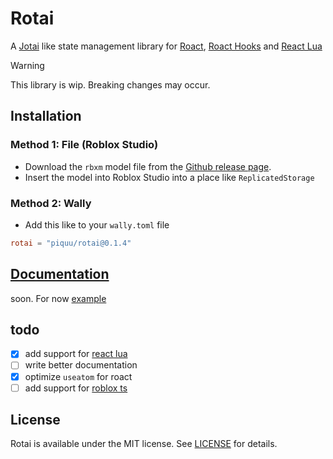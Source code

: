 # Rotai

A [Jotai](https://github.com/pmndrs/jotai) like state management library for [Roact](https://github.com/Roblox/roact), [Roact Hooks](https://github.com/Kampfkarren/roact-hooks) and [React Lua](https://github.com/jsdotlua/react-lua/)

> [!WARNING]  
> This library is wip. Breaking changes may occur.

## Installation

### Method 1: File (Roblox Studio)
- Download the `rbxm` model file from the [Github release page](https://github.com/piquu/Rotai/releases/tag/0.1.4).
- Insert the model into Roblox Studio into a place like `ReplicatedStorage`

### Method 2: Wally
- Add this like to your `wally.toml` file
```toml
rotai = "piquu/rotai@0.1.4"
```

## [Documentation](example)
soon. For now [example](example)

## todo
- [x] add support for [react lua](https://github.com/jsdotlua/react-lua/)
- [ ] write better documentation
- [x] optimize `useatom` for roact
- [ ] add support for [roblox ts](https://roblox-ts.com/)

## License
Rotai is available under the MIT license. See [LICENSE](LICENSE) for details.
